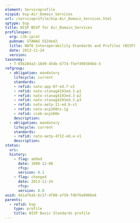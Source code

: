 ```yaml
---
element: Serviceprofile
nispid: bsp-Air_Domain_Services
url: /serviceprofile/bsp-Air_Domain_Services.html
sptype: bsp
title: NISP BSSP for Air_Domain_Services
profilespec:
  org: c3b-ipcat
  pubnum: STANAG 5524ed2
  title: NATO Interoperability Standards and Profiles (NISP)
  date: 2013-11-24
  version: 
taxonomy:
  - T-03b284a3-18d9-454b-b774-f5ef496504bb-X
refgroup:
  - obligation: mandatory
    lifecycle: current
    standards: 
    - refid: nato-app-07-ed.f-v2
    - refid: nato-stanag4193ed.3-p1
    - refid: nato-stanag4193ed.3-p2
    - refid: nato-stanag4193ed.3-p3
    - refid: nato-aetp-11-ed.b-v1
    - refid: nato-acp160ns-1g
    - refid: cceb-acp160e
    description: 
  - obligation: mandatory
    lifecycle: current
    standards: 
    - refid: nato-aetp-4722-ed.a-v1
    description: 
status:
  uri: 
  history: 
    - flag: added
      date: 1998-12-08
      rfcp: 
      version: 0.1
    - flag: changed
      date: 2013-11-24
      rfcp: 
      version: 8.0
uuid: de1afba5-bc17-4f00-a739-fdbf6a0966e6
parents:
  - refid: bsp
    type: profile
    title: NISP Basic Standards profile
---
```

